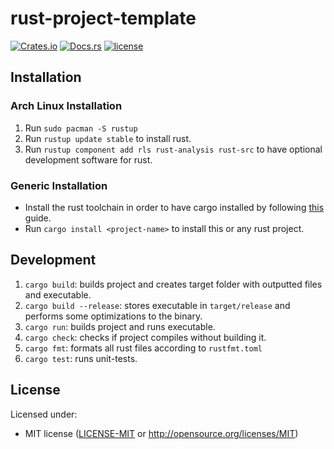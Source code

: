 # rust-project-template

[![Crates.io](https://img.shields.io/crates/v/{{project-name}}.svg)](https://crates.io/crates/{{project-name}})
[![Docs.rs](https://docs.rs/project-template/badge.svg)](https://docs.rs/{{project-name}})
[![license](http://img.shields.io/badge/license-MIT-blue.svg)](https://github.com/duclos-cavalcanti/rust-project-template/LICENSE)

## Installation

### Arch Linux Installation
1. Run `sudo pacman -S rustup`
2. Run `rustup update stable` to install rust.
2. Run `rustup component add rls rust-analysis rust-src` to have optional development
   software for rust.

### Generic Installation

* Install the rust toolchain in order to have cargo installed by following [this](https://www.rust-lang.org/tools/install) guide.
* Run `cargo install <project-name>` to install this or any rust project.

## Development
1. `cargo build`: builds project and creates target folder with outputted files and executable.
2. `cargo build --release`: stores executable in `target/release` and performs some optimizations to the binary.
3. `cargo run`: builds project and runs executable.
4. `cargo check`: checks if project compiles without building it.
5. `cargo fmt`: formats all rust files according to `rustfmt.toml`
6. `cargo test`: runs unit-tests.

## License

Licensed under:
 * MIT license
   ([LICENSE-MIT](LICENSE-MIT) or http://opensource.org/licenses/MIT)

